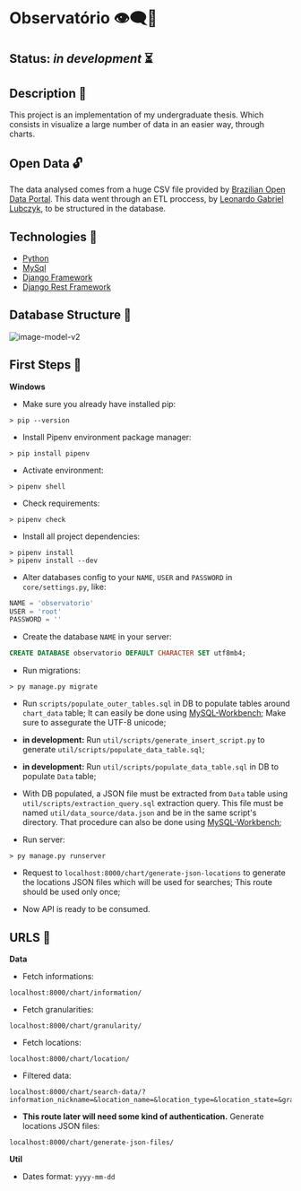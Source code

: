 # Observatório 👁‍🗨🎲

## Status: *in development* ⏳

## Description 📜
This project is an implementation of my undergraduate thesis.
Which consists in visualize a large number of data in an easier way, through charts.

## Open Data 🔓
The data analysed comes from a huge CSV file provided by [Brazilian Open Data Portal](http://www.dados.gov.br). This data went through an ETL proccess, by [Leonardo Gabriel Lubczyk](https://github.com/kyrosx/observatorio_etl), to be structured in the database.

## Technologies 🧰
  - [Python](https://docs.python.org/3/)
  - [MySql](https://dev.mysql.com/doc/)
  - [Django Framework](https://docs.djangoproject.com/en/3.0/topics/serialization/)
  - [Django Rest Framework](https://www.django-rest-framework.org)

## Database Structure 🧱
![image-model-v2](https://user-images.githubusercontent.com/29782248/86071500-c77bfe80-ba55-11ea-83ab-9a866de168e1.png)

## First Steps 🧭

**Windows**
- Make sure you already have installed pip:
``` shell
> pip --version
```

- Install Pipenv environment package manager:
``` shell
> pip install pipenv
```

- Activate environment:
``` shell
> pipenv shell
```

- Check requirements:
``` shell
> pipenv check
```

- Install all project dependencies:
``` shell
> pipenv install
> pipenv install --dev
```

- Alter databases config to your `NAME`, `USER` and `PASSWORD` in `core/settings.py`, like:
``` python
NAME = 'observatorio'
USER = 'root'
PASSWORD = ''
```

- Create the database `NAME` in your server:
``` sql
CREATE DATABASE observatorio DEFAULT CHARACTER SET utf8mb4;
```

- Run migrations:
``` shell
> py manage.py migrate
```

- Run `scripts/populate_outer_tables.sql` in DB to populate tables around `chart_data` table; It can easily be done using [MySQL-Workbench](https://dev.mysql.com/downloads/workbench/); Make sure to assegurate the UTF-8 unicode;

- **in development:**
Run `util/scripts/generate_insert_script.py` to generate `util/scripts/populate_data_table.sql`;

- **in development:**
Run `util/scripts/populate_data_table.sql` in DB to populate `Data` table;

- With DB populated, a JSON file must be extracted from `Data` table using `util/scripts/extraction_query.sql` extraction query. This file must be named `util/data_source/data.json` and be in the same script's directory. That procedure can also be done using [MySQL-Workbench](https://dev.mysql.com/downloads/workbench/);

- Run server:
``` shell
> py manage.py runserver
```

- Request to `localhost:8000/chart/generate-json-locations` to generate the locations JSON files which will be used for searches; This route should be used only once;

- Now API is ready to be consumed.

## URLS 📁

**Data**
- Fetch informations:
```
localhost:8000/chart/information/
```

- Fetch granularities:
```
localhost:8000/chart/granularity/
```

- Fetch locations:
```
localhost:8000/chart/location/
```

- Filtered data:
```
localhost:8000/chart/search-data/?information_nickname=&location_name=&location_type=&location_state=&granularity=&in_date_gt=&until_date_lte=/
```

- **This route later will need some kind of authentication.** Generate locations JSON files:
```
localhost:8000/chart/generate-json-files/
```

**Util**
- Dates format: `yyyy-mm-dd`
